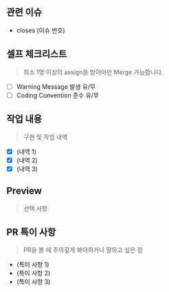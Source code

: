 ## 관련 이슈

- closes (이슈 번호)

## 셀프 체크리스트

> 최소 1명 이상의 assign을 받아야만 Merge 가능합니다.

- [ ] Warning Message 발생 유/무
- [ ] Coding Convention 준수 유/무

## 작업 내용

> 구현 및 작업 내역

- [x] (내역 1)
- [x] (내역 2)
- [x] (내역 3)

## Preview

> 선택 사항

## PR 특이 사항

> PR을 볼 때 주의깊게 봐야하거나 말하고 싶은 점

- (특이 사항 1)
- (특이 사항 2)
- (특이 사항 3)
